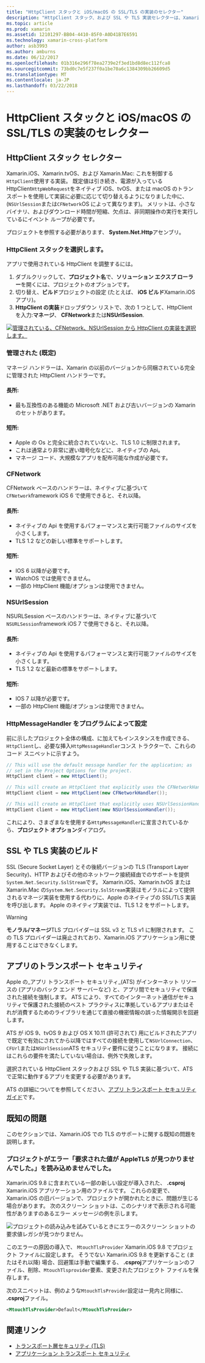 ```yaml
---
title: "HttpClient スタックと iOS/macOS の SSL/TLS の実装のセレクター"
description: "HttpClient スタック、および SSL や TLS 実装セレクターは、Xamarin iOS、tvOS、または macOS アプリで使用する HttpClient および SSL や TLS の実装を決定します。"
ms.topic: article
ms.prod: xamarin
ms.assetid: 12101297-BB04-4410-85F0-A0D41B7E6591
ms.technology: xamarin-cross-platform
author: asb3993
ms.author: amburns
ms.date: 06/12/2017
ms.openlocfilehash: 01b316e296f78ea2739e2f3ed1bd8d8ec112fca8
ms.sourcegitcommit: 73bd0c7e5f237f0a1be70a6c1384309bb26609d5
ms.translationtype: MT
ms.contentlocale: ja-JP
ms.lasthandoff: 03/22/2018
---
```

# <a name="httpclient-stack-and-ssltls-implementation-selector-for-iosmacos"></a>HttpClient スタックと iOS/macOS の SSL/TLS の実装のセレクター

## <a name="httpclient-stack-selector"></a>HttpClient スタック セレクター

Xamarin.iOS、Xamarin.tvOS、および Xamarin.Mac: これを制御する`HttpClient`使用する実装。 既定値は引き続き、電源が入っている HttpClient`HttpWebRequest`をネイティブ iOS、tvOS、または macOS のトランスポートを使用して実装に必要に応じて切り替えるようになりました中に、(`NSUrlSession`または`CFNetwork`OS によって異なります)。 メリットは、小さなバイナリ、およびダウンロード時間が短縮、欠点は、非同期操作の実行を実行しているにイベント ループが必要です。

プロジェクトを参照する必要があります、 **System.Net.Http**アセンブリ。

<a name="Selecting-a-HttpClient-Stack" />

### <a name="selecting-a-httpclient-stack"></a>HttpClient スタックを選択します。

アプリで使用されている HttpClient を調整するには。

1. ダブルクリックして、**プロジェクト名**で、**ソリューション エクスプ ローラー**を開くには、プロジェクトのオプションです。
2. 切り替え、**ビルド**プロジェクトの設定 (たとえば、 **iOS ビルド**Xamarin.iOS アプリ)。
3. **HttpClient の実装**ドロップダウン リストで、次の 1 つとして、HttpClient を入力:**マネージ**、 **CFNetwork**または**NSUrlSession**.

[![管理されている、CFNetwork、NSUrlSession から HttpClient の実装を選択します。](http-stack-images/http-xs-sml.png)](http-stack-images/http-xs.png#lightbox)

<a name="Managed" />

### <a name="managed-default"></a>管理された (既定)

マネージ ハンドラーは、Xamarin の以前のバージョンから同梱されている完全に管理された HttpClient ハンドラーです。

#### <a name="pros"></a>長所:

 - 最も互換性のある機能の Microsoft .NET および古いバージョンの Xamarin のセットがあります。

#### <a name="cons"></a>短所:

 - Apple の Os と完全に統合されていないと、TLS 1.0 に制限されます。
 - これは通常より非常に遅い暗号化などに、ネイティブの Api。
 - マネージ コード、大規模なアプリを配布可能な作成が必要です。

<a name="CFNetwork" />

### <a name="cfnetwork"></a>CFNetwork

CFNetwork ベースのハンドラーは、ネイティブに基づいて`CFNetwork`framework iOS 6 で使用できると、それ以降。

#### <a name="pros"></a>長所:

 - ネイティブの Api を使用するパフォーマンスと実行可能ファイルのサイズを小さくします。
 - TLS 1.2 などの新しい標準をサポートします。

#### <a name="cons"></a>短所:

 - IOS 6 以降が必要です。
 - WatchOS では使用できません。
 - 一部の HttpClient 機能/オプションは使用できません。

<a name="NSUrlSession" />

### <a name="nsurlsession"></a>NSUrlSession

NSURLSession ベースのハンドラーは、ネイティブに基づいて`NSURLSession`framework iOS 7 で使用できると、それ以降。

#### <a name="pros"></a>長所:

 - ネイティブの Api を使用するパフォーマンスと実行可能ファイルのサイズを小さくします。
 - TLS 1.2 など最新の標準をサポートします。

#### <a name="cons"></a>短所:

 - IOS 7 以降が必要です。
 - 一部の HttpClient 機能/オプションは使用できません。

### <a name="programmatically-setting-the-httpmessagehandler"></a>HttpMessageHandler をプログラムによって設定

前に示したプロジェクト全体の構成、に加えてもインスタンスを作成できる、`HttpClient`し、必要な挿入`HttpMessageHandler`コンス トラクターで、これらのコード スニペットに示すよう。

```csharp
// This will use the default message handler for the application; as
// set in the Project Options for the project.
HttpClient client = new HttpClient();

// This will create an HttpClient that explicitly uses the CFNetworkHandler
HttpClient client = new HttpClient(new CFNetworkHandler());

// This will create an HttpClient that explicitly uses NSUrlSessionHandler
HttpClient client = new HttpClient(new NSUrlSessionHandler());
```

これにより、さまざまなを使用する`HttpMessageHandler`に宣言されているから、**プロジェクト オプション**ダイアログ。

<a name="New-SSL-TLS-implementation-build-option" />
<a name="Selecting-a-SSL-TLS-implementation" />
<a name="Apple-TLS" />

## <a name="ssltls-implementation-build"></a>SSL や TLS 実装のビルド

SSL (Secure Socket Layer) とその後続バージョンの TLS (Transport Layer Security)、HTTP およびその他のネットワーク接続経由でのサポートを提供`System.Net.Security.SslStream`です。 Xamarin.iOS、Xamarin.tvOS または Xamarin.Mac の`System.Net.Security.SslStream`実装はモノラルによって提供されるマネージ実装を使用する代わりに、Apple のネイティブの SSL/TLS 実装を呼び出します。 Apple のネイティブ実装では、TLS 1.2 をサポートします。

<a name="Mono" />

> [!WARNING]
> **モノラル/マネージ**TLS プロバイダーは SSL v3 と TLS v1 に制限されます。 この TLS プロバイダーは廃止されており、Xamarin.iOS アプリケーション用に使用することはできなくします。 

<a name="App-Transport-Security" />

## <a name="app-transport-security"></a>アプリのトランスポート セキュリティ

Apple の_アプリ トランスポート セキュリティ_(ATS) がインターネット リソースの (アプリのバック エンド サーバーなど) と、アプリ間でセキュリティで保護された接続を強制します。 ATS により、すべてのインターネット通信がセキュリティで保護された接続のベスト プラクティスに準拠しているアプリまたはそれが消費するためのライブラリを通じて直接の機密情報の誤った情報開示を回避します。

ATS が iOS 9、tvOS 9 および OS X 10.11 (許可されて) 用にビルドされたアプリで既定で有効にされてから以降ではすべての接続を使用して`NSUrlConnection`、`CFUrl`または`NSUrlSession`ATS セキュリティ要件に従うことになります。 接続にはこれらの要件を満たしていない場合は、例外で失敗します。

選択されている HttpClient スタックおよび SSL や TLS 実装に基づいて、ATS で正常に動作するアプリを変更する必要があります。

ATS の詳細についてを参照してください、[アプリ トランスポート セキュリティ ガイド](~/ios/app-fundamentals/ats.md)です。

## <a name="known-issues"></a>既知の問題

このセクションでは、Xamarin.iOS での TLS のサポートに関する既知の問題を説明します。

### <a name="project-failed-to-load-with-error-requested-value-appletls-wasnt-found"></a>プロジェクトがエラー「要求された値が AppleTLS が見つかりませんでした。」を読み込めませんでした。

Xamarin.iOS 9.8 に含まれている一部の新しい設定が導入された、 **.csproj** Xamarin.iOS アプリケーション用のファイルです。 これらの変更で、Xamarin.iOS の旧バージョンで、プロジェクトが開かれたときに、問題が生じる場合があります。 次のスクリーン ショットは、このシナリオで表示される可能性がありますのあるエラー メッセージの例を示します。

![プロジェクトの読み込みを試みているときにエラーのスクリーン ショットの要求値レガシが見つかりません。](http-stack-images/tlserror-xs.png)

このエラーの原因の導入で、 `MtouchTlsProvider` Xamarin.iOS 9.8 でプロジェクト ファイルに設定します。 そうでない Xamarin.iOS 9.8 を更新すること (またはそれ以降) 場合、回避策は手動で編集する、 **.csproj**アプリケーションのファイル、削除、`MtouchTlsprovider`要素、変更されたプロジェクト ファイルを保存します。

次のスニペットは、例のような`MtouchTlsProvider`設定は一見内と同様に、 **.csproj**ファイル。

```xml
<MtouchTlsProvider>Default</MtouchTlsProvider>
```

## <a name="related-links"></a>関連リンク

- [トランスポート層セキュリティ (TLS)](~/cross-platform/app-fundamentals/transport-layer-security.md)
- [アプリケーション トランスポート セキュリティ](~/ios/app-fundamentals/ats.md)
